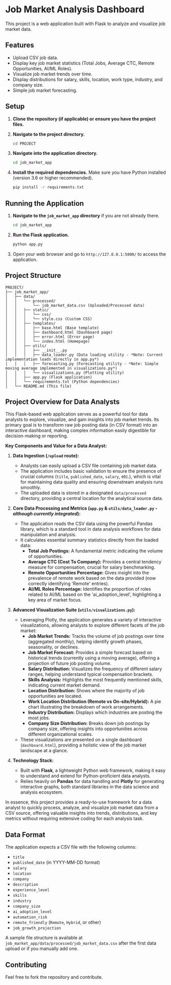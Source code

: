 # Job Market Analysis Dashboard

This project is a web application built with Flask to analyze and visualize job market data.

## Features

- Upload CSV job data.
- Display key job market statistics (Total Jobs, Average CTC, Remote Opportunities, AI/ML Roles).
- Visualize job market trends over time.
- Display distributions for salary, skills, location, work type, industry, and company size.
- Simple job market forecasting.

## Setup

1.  **Clone the repository (if applicable) or ensure you have the project files.**

2.  **Navigate to the project directory.**

    ```bash
    cd PROJECT
    ```

3.  **Navigate into the application directory.**

    ```bash
    cd job_market_app
    ```

4.  **Install the required dependencies.** Make sure you have Python installed (version 3.6 or higher recommended).

    ```bash
    pip install -r requirements.txt
    ```

## Running the Application

1.  **Navigate to the `job_market_app` directory** if you are not already there.

    ```bash
    cd job_market_app
    ```

2.  **Run the Flask application.**

    ```bash
    python app.py
    ```

3.  Open your web browser and go to `http://127.0.0.1:5000/` to access the application.

## Project Structure

```
PROJECT/
├── job_market_app/
│   ├── data/
│   │   └── processed/
│   │       └── job_market_data.csv (Uploaded/Processed data)
│   │   ├── static/
│   │   │   └── css/
│   │   │   └── style.css (Custom CSS)
│   │   ├── templates/
│   │   │   ├── base.html (Base template)
│   │   │   ├── dashboard.html (Dashboard page)
│   │   │   ├── error.html (Error page)
│   │   │   └── index.html (Homepage)
│   │   ├── utils/
│   │   │   ├── __init__.py
│   │   │   ├── data_loader.py (Data loading utility - *Note: Current implementation loads directly in app.py*)
│   │   │   ├── forecasting.py (Forecasting utility - *Note: Simple moving average implemented in visualizations.py*)
│   │   │   └── visualizations.py (Plotting utility)
│   │   ├── app.py (Flask application)
│   │   └── requirements.txt (Python dependencies)
│   └── README.md (This file)
```

## Project Overview for Data Analysts

This Flask-based web application serves as a powerful tool for data analysts to explore, visualize, and gain insights into job market trends. Its primary goal is to transform raw job posting data (in CSV format) into an interactive dashboard, making complex information easily digestible for decision-making or reporting.

**Key Components and Value for a Data Analyst:**

1.  **Data Ingestion (`/upload` route):**
    *   Analysts can easily upload a CSV file containing job market data.
    *   The application includes basic validation to ensure the presence of crucial columns (`title`, `published_date`, `salary`, etc.), which is vital for maintaining data quality and ensuring downstream analysis runs smoothly.
    *   The uploaded data is stored in a designated `data/processed` directory, providing a central location for the analytical source data.

2.  **Core Data Processing and Metrics (`app.py` & `utils/data_loader.py` - *although currently integrated*):**
    *   The application reads the CSV data using the powerful Pandas library, which is a standard tool in data analysis workflows for data manipulation and analysis.
    *   It calculates essential summary statistics directly from the loaded data:
        *   **Total Job Postings:** A fundamental metric indicating the volume of opportunities.
        *   **Average CTC (Cost To Company):** Provides a central tendency measure for compensation, crucial for salary benchmarking.
        *   **Remote Opportunities Percentage:** Gives insight into the prevalence of remote work based on the data provided (now correctly identifying 'Remote' entries).
        *   **AI/ML Roles Percentage:** Identifies the proportion of roles related to AI/ML based on the 'ai_adoption_level', highlighting a key area of market focus.

3.  **Advanced Visualization Suite (`utils/visualizations.py`):**
    *   Leveraging Plotly, the application generates a variety of interactive visualizations, allowing analysts to explore different facets of the job market:
        *   **Job Market Trends:** Tracks the volume of job postings over time (aggregated monthly), helping identify growth phases, seasonality, or declines.
        *   **Job Market Forecast:** Provides a simple forecast based on historical trends (currently using a moving average), offering a projection of future job posting volume.
        *   **Salary Distribution:** Visualizes the frequency of different salary ranges, helping understand typical compensation brackets.
        *   **Skills Analysis:** Highlights the most frequently mentioned skills, indicating current market demand.
        *   **Location Distribution:** Shows where the majority of job opportunities are located.
        *   **Work Location Distribution (Remote vs On-site/Hybrid):** A pie chart illustrating the breakdown of work arrangements.
        *   **Industry Distribution:** Displays which industries are posting the most jobs.
        *   **Company Size Distribution:** Breaks down job postings by company size, offering insights into opportunities across different organizational scales.
    *   These visualizations are presented on a single dashboard (`dashboard.html`), providing a holistic view of the job market landscape at a glance.

4.  **Technology Stack:**
    *   Built with **Flask**, a lightweight Python web framework, making it easy to understand and extend for Python-proficient data analysts.
    *   Relies heavily on **Pandas** for data handling and **Plotly** for generating interactive graphs, both standard libraries in the data science and analysis ecosystem.

In essence, this project provides a ready-to-use framework for a data analyst to quickly process, analyze, and visualize job market data from a CSV source, offering valuable insights into trends, distributions, and key metrics without requiring extensive coding for each analysis task.

## Data Format

The application expects a CSV file with the following columns:

- `title`
- `published_date` (in YYYY-MM-DD format)
- `salary`
- `location`
- `company`
- `description`
- `experience_level`
- `skills`
- `industry`
- `company_size`
- `ai_adoption_level`
- `automation_risk`
- `remote_friendly` (`Remote`, `Hybrid`, or other)
- `job_growth_projection`

A sample file structure is available at `job_market_app/data/processed/job_market_data.csv` after the first data upload or if you manually add one.

## Contributing

Feel free to fork the repository and contribute.

